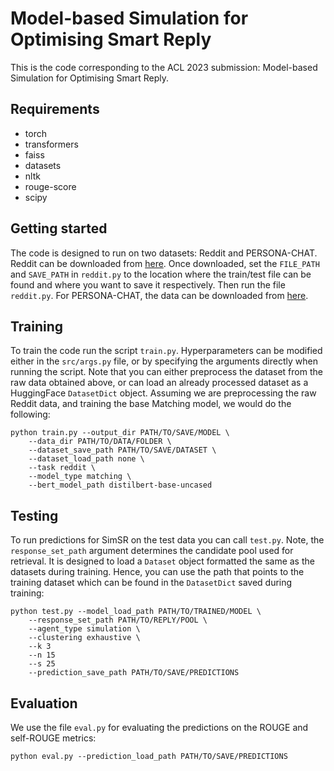 # Model-based Simulation for Optimising Smart Reply
This is the code corresponding to the ACL 2023 submission: Model-based Simulation for Optimising Smart Reply.

## Requirements
* torch
* transformers
* faiss
* datasets
* nltk
* rouge-score
* scipy

## Getting started
The code is designed to run on two datasets: Reddit and PERSONA-CHAT. Reddit can be downloaded from [here](https://github.com/zhangmozhi/mrs). Once downloaded, set the `FILE_PATH` and `SAVE_PATH` in `reddit.py` to the location where the train/test file can be found and where you want to save it respectively. Then run the file `reddit.py`. For PERSONA-CHAT, the data can be downloaded from [here](https://drive.google.com/open?id=1gNyVL5pSMO6DnTIlA9ORNIrd2zm8f3QH).

## Training
To train the code run the script `train.py`. Hyperparameters can be modified either in the `src/args.py` file, or by specifying the arguments directly when running the script. Note that you can either preprocess the dataset from the raw data obtained above, or can load an already processed dataset as a HuggingFace `DatasetDict` object. Assuming we are preprocessing the raw Reddit data, and training the base Matching model, we would do the following:
```
python train.py --output_dir PATH/TO/SAVE/MODEL \
    --data_dir PATH/TO/DATA/FOLDER \
    --dataset_save_path PATH/TO/SAVE/DATASET \
    --dataset_load_path none \
    --task reddit \
    --model_type matching \
    --bert_model_path distilbert-base-uncased
```

## Testing
To run predictions for SimSR on the test data you can call `test.py`. Note, the `response_set_path` argument determines the candidate pool used for retrieval. It is designed to load a `Dataset` object formatted the same as the datasets during training. Hence, you can use the path that points to the training dataset which can be found in the `DatasetDict` saved during training:
```
python test.py --model_load_path PATH/TO/TRAINED/MODEL \
    --response_set_path PATH/TO/REPLY/POOL \
    --agent_type simulation \
    --clustering exhaustive \
    --k 3
    --n 15
    --s 25
    --prediction_save_path PATH/TO/SAVE/PREDICTIONS
```

## Evaluation
We use the file `eval.py` for evaluating the predictions on the ROUGE and self-ROUGE metrics:
```
python eval.py --prediction_load_path PATH/TO/SAVE/PREDICTIONS
```

